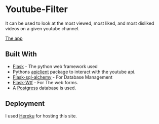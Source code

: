# Youtube-Filter
It can be used to look at the most viewed, most liked, and most disliked videos on a given youtube channel.

[The app](https://youtube-filter.herokuapp.com/)

## Built With

* [Flask](http://flask.palletsprojects.com/en/1.1.x/) - The python web framework used
* Pythons [apiclient](https://pypi.org/project/apiclient/) package to interact with the youtube api. 
* [Flask-sql-alchemy](https://flask-sqlalchemy.palletsprojects.com/en/2.x/) - For Database Management
* [Flask-Wtf](https://flask-wtf.readthedocs.io/en/stable/) - For The web forms.
* A [Postgress](https://www.postgresql.org/) database is used.


## Deployment

I used [Heroku](https://www.heroku.com/) for hosting this site.
